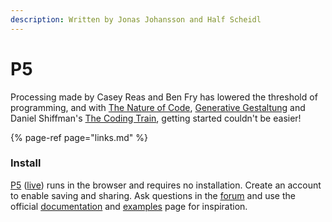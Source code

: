 ```yaml
---
description: Written by Jonas Johansson and Half Scheidl
---
```


# P5

Processing made by Casey Reas and Ben Fry has lowered the threshold of programming, and with [The Nature of Code](http://natureofcode.com/), [Generative Gestaltung](http://www.generative-gestaltung.de/2/) and Daniel Shiffman's [The Coding Train](https://www.youtube.com/user/shiffman/videos), getting started couldn't be easier! 

{% page-ref page="links.md" %}

### Install

[P5](https://editor.p5js.org/) \([live](https://teddavis.org/p5live/)\) runs in the browser and requires no installation. Create an account to enable saving and sharing. Ask questions in the [forum](https://discourse.processing.org/) and use the official [documentation](https://p5js.org/reference/) and [examples](https://p5js.org/examples/) page for inspiration.

#### 

